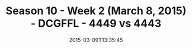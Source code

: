 ---
title: Season 10 - Week 2 (March 8, 2015) - DCGFFL - 4449 vs 4443
teams_score:
- team: 4449
  score: 39
- team: 4443
  score: 0
mvp: Marvin Washington (White), Jeremy Kincaid (Sky Blue)
game-ball: N/A
sportsperson: ''
season: 10
week: 2
date: '2015-03-09T13:35:45'
pageid: season-10-week-2-4449-vs-4443
---